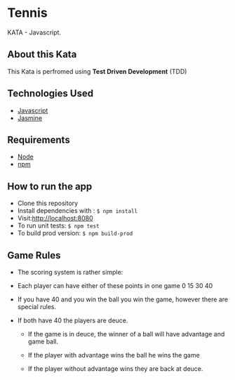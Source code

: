 # Tennis
KATA - Javascript.

## About this Kata
This Kata is perfromed using **Test Driven Development** (TDD)

## Technologies Used
- [Javascript](https://www.javascript.com/)
- [Jasmine](http://jasmine.github.io/)

## Requirements
- [Node](https://nodejs.org/en/)
- [npm](https://www.npmjs.com/)

## How to run the app
- Clone this repository
- Install dependencies with : `$ npm install`
- Visit:[http://localhost:8080](http://localhost:8080)
- To run unit tests: `$ npm test`
- To build prod version: `$ npm build-prod`


## Game Rules
-   The scoring system is rather simple:

-   Each player can have either of these points in one game 0 15 30 40

-   If you have 40 and you win the ball you win the game, however there are special rules.

-   If both have 40 the players are deuce.

    -   If the game is in deuce, the winner of a ball will have advantage and game ball.

    -   If the player with advantage wins the ball he wins the game

    -   If the player without advantage wins they are back at deuce.

